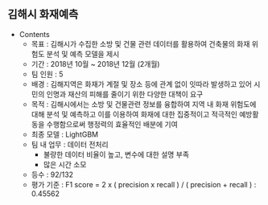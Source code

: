 ## 김해시 화재예측
- Contents
    + 목표 : 김해시가 수집한 소방 및 건물 관련 데이터를 활용하여 건축물의 화재 위험도 분석 및 예측 모델을 제시
    + 기간 : 2018년 10월 ~ 2018년 12월 (2개월)
    + 팀 인원 : 5
    + 배경 : 김해지역은 화재가 계절 및 장소 등에 관계 없이 잇따라 발생하고 있어 시민의 인명과 재산의 피해를 줄이기 위한 다양한 대책이 요구
    + 목적 : 김해시에서는 소방 및 건물관련 정보를 융합하여 지역 내 화재 위험도에 대해 분석 및 예측하고 이를 이용하여 화재에 대한 집중적이고 적극적인 예방활동을 수행함으로써 행정력의 효율적인 배분에 기여
    + 최종 모델 : LightGBM
    + 팀 내 업무 : 데이터 전처리
        + 불량한 데이터 비율이 높고, 변수에 대한 설명 부족
        + 많은 시간 소모
    + 등수 : 92/132
    + 평가 기준 : F1 score = 2 x ( precision x recall ) / ( precision + recall ) : 0.45562